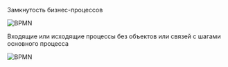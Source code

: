 Замкнутость бизнес-процессов

![BPMN](@document/business_process_closure_errors)

Входящие или исходящие процессы без объектов или связей с шагами основного процесса 

![BPMN](@document/business_process_without_objects_or_links)
